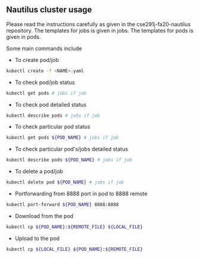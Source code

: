 ## Nautilus cluster usage

Please read the instructions carefully as given in the cse291j-fa20-nautilus repository.
The templates for jobs is given in jobs.
The templates for pods is given in pods.

Some main commands include
- To create pod/job
```bash
kubectl create -f <NAME>.yaml
```
- To check pod/job status
```bash
kubectl get pods # jobs if job
```
- To check pod detailed status
```bash
kubectl describe pods # jobs if job
```
- To check particular pod status
```bash
kubectl get pods ${POD_NAME} # jobs if job
```
- To check particular pod's/jobs detailed status
```bash
kubectl describe pods ${POD_NAME} # jobs if job
```
- To delete a pod/job
```bash
kubectl delete pod ${POD_NAME} # jobs if job
```
- Portforwarding from 8888 port in pod to 8888 remote
```bash
kubectl port-forward ${POD_NAME} 8888:8888
```
- Download from the pod
```bash
kubectl cp ${POD_NAME}:${REMOTE_FILE} ${LOCAL_FILE}
```
- Upload to the pod
```bash
kubectl cp ${LOCAL_FILE} ${POD_NAME}:${REMOTE_FILE}
```
